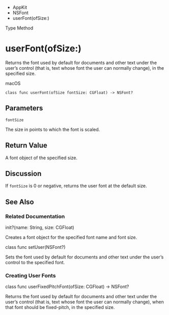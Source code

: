 

- AppKit
- NSFont
-  userFont(ofSize:) 

Type Method

# userFont(ofSize:)

Returns the font used by default for documents and other text under the user’s control (that is, text whose font the user can normally change), in the specified size.

macOS

``` source
class func userFont(ofSize fontSize: CGFloat) -> NSFont?
```

## Parameters 

`fontSize`  

The size in points to which the font is scaled.

## Return Value

A font object of the specified size.

## Discussion

If `fontSize` is 0 or negative, returns the user font at the default size.

## See Also

### Related Documentation

init?(name: String, size: CGFloat)

Creates a font object for the specified font name and font size.

class func setUser(NSFont?)

Sets the font used by default for documents and other text under the user’s control to the specified font.

### Creating User Fonts

class func userFixedPitchFont(ofSize: CGFloat) -> NSFont?

Returns the font used by default for documents and other text under the user’s control (that is, text whose font the user can normally change), when that font should be fixed-pitch, in the specified size.

